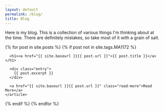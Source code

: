 ```yaml
---
layout: default
permalink: /blog/
title: Blog
---
```


<p>Here is my blog. This is a collection of various things I'm thinking about at the time. There are definitely mistakes, so take most of it with a grain of salt. </p>

<div class="posts">
  {% for post in site.posts %}
  {% if post not in site.tags.MA1172 %}
    <article class="post">

      <h1><a href="{{ site.baseurl }}{{ post.url }}">{{ post.title }}</a></h1>

      <div class="entry">
        {{ post.excerpt }}
      </div>

      <a href="{{ site.baseurl }}{{ post.url }}" class="read-more">Read More</a>
    </article>
  {% endif %}
  {% endfor %}
</div>
